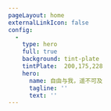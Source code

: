 ```yaml
---
pageLayout: home
externalLinkIcon: false
config:
  -
    type: hero
    full: true
    background: tint-plate
    tintPlate:  200,175,228
    hero:
      name: 自由与我，遥不可及
      tagline: ''
      text: ''
---
```

